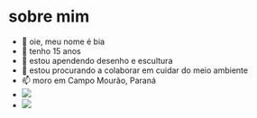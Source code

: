 # sobre mim
- 👋 oie, meu nome é bia 
- 👀 tenho 15 anos
- 🌱 estou apendendo desenho e escultura 
- :hand_over_mouth: estou procurando a colaborar em cuidar do meio ambiente
- 📫 moro em Campo Mourão, Paraná
- ![](https://img.shields.io/badge/Scratch-4D97FF?style=for-the-badge&logo=Scratch&logoColor=white)
- ![](https://img.shields.io/badge/JavaScript-323330?style=for-the-badge&logo=javascript&logoColor=F7DF1E)
